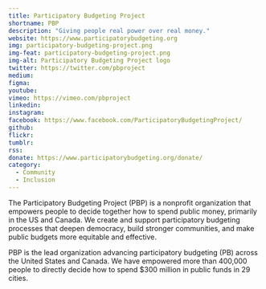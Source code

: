 ```yaml
---
title: Participatory Budgeting Project
shortname: PBP
description: "Giving people real power over real money."
website: https://www.participatorybudgeting.org
img: participatory-budgeting-project.png
img-feat: participatory-budgeting-project.png
img-alt: Participatory Budgeting Project logo
twitter: https://twitter.com/pbproject
medium: 
figma: 
youtube: 
vimeo: https://vimeo.com/pbproject
linkedin: 
instagram: 
facebook: https://www.facebook.com/ParticipatoryBudgetingProject/
github: 
flickr: 
tumblr: 
rss: 
donate: https://www.participatorybudgeting.org/donate/
category:
  - Community
  - Inclusion
---
```


The Participatory Budgeting Project (PBP) is a nonprofit organization that empowers people to decide together how to spend public money, primarily in the US and Canada. We create and support participatory budgeting processes that deepen democracy, build stronger communities, and make public budgets more equitable and effective.

PBP is the lead organization advancing participatory budgeting (PB) across the United States and Canada. We have empowered more than 400,000 people to directly decide how to spend $300 million in public funds in 29 cities. 
